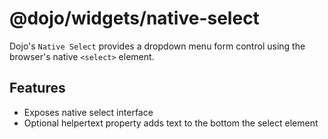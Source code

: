 # @dojo/widgets/native-select

Dojo's `Native Select` provides a dropdown menu form control using the browser's native `<select>` element.

## Features

-   Exposes native select interface
-   Optional helpertext property adds text to the bottom the select element
